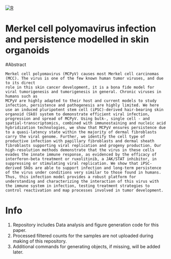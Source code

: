 [![R](https://ziadoua.github.io/m3-Markdown-Badges/badges/R/r1.svg)](https://www.r-project.org/)


# Merkel cell polyomavirus infection and persistence modelled in skin organoids

#Abstract
```
Merkel cell polyomavirus (MCPyV) causes most Merkel cell carcinomas (MCC). The virus is one of the few known human tumor viruses, and due to its direct
role in this skin cancer development, it is a bona fide model for viral tumorigenesis and tumorigenesis in general. Chronic viruses in humans such as
MCPyV are highly adapted to their host and current models to study infection, persistence and pathogenesis are highly limited. We here use an induced pluripotent stem cell (iPSC)-derived hair-bearing skin organoid (SkO) system to demonstrate efficient viral infection, progression and spread of MCPyV. Using bulk-, single cell - and spatial-transcriptomics, combined with immunostaining and nucleic acid hybridization technologies, we show that MCPyV ensures persistence due to a quasi-latency state within the majority of dermal fibroblasts carry the viral genome. Further, we identify the cell type of productive infection with papillary fibroblasts and dermal sheath fibroblasts supporting viral replication and progeny production. Our high-resolution methods demonstrate that the virus in these cells evades the innate immune response, as evidenced by the efficacy of interferon-beta treatment or ruxolitinib, a JAK/STAT inhibitor, in suppressing or stimulating viral replication. We show that iPSC-derived SkOs are able to support infection and long-term persistence of the virus under conditions very similar to those found in humans. Thus, this infection model provides a robust platform for understanding and characterizing the interaction of this virus with the immune system in infection, testing treatment strategies to control reactivation and map processes involved in tumor development.
```

# Info

1. Repository includes Data analysis and figure generation code for this paper.
2. Processed filtered counts for the samples are not uploaded during making of this repository. 
3. Additional commands for generating objects, if missing, will be added later. 



